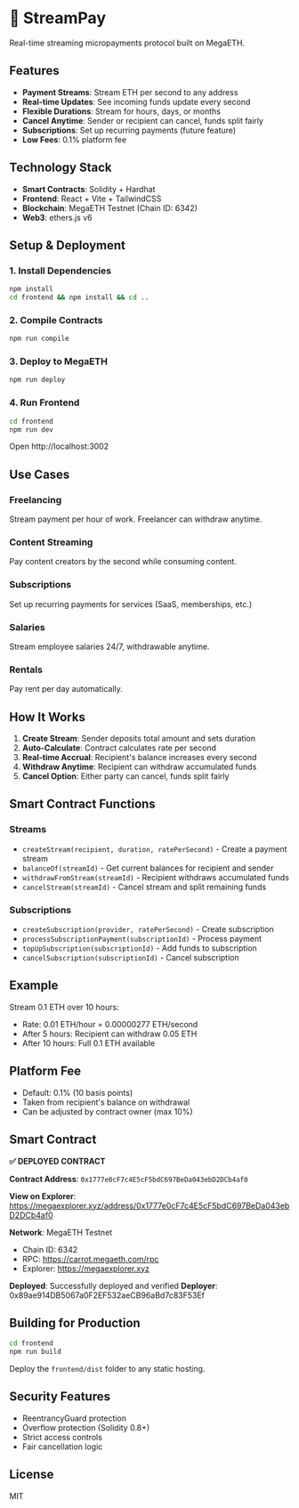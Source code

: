 # 💸 StreamPay

Real-time streaming micropayments protocol built on MegaETH.

## Features

- **Payment Streams**: Stream ETH per second to any address
- **Real-time Updates**: See incoming funds update every second
- **Flexible Durations**: Stream for hours, days, or months
- **Cancel Anytime**: Sender or recipient can cancel, funds split fairly
- **Subscriptions**: Set up recurring payments (future feature)
- **Low Fees**: 0.1% platform fee

## Technology Stack

- **Smart Contracts**: Solidity + Hardhat
- **Frontend**: React + Vite + TailwindCSS
- **Blockchain**: MegaETH Testnet (Chain ID: 6342)
- **Web3**: ethers.js v6

## Setup & Deployment

### 1. Install Dependencies

```bash
npm install
cd frontend && npm install && cd ..
```

### 2. Compile Contracts

```bash
npm run compile
```

### 3. Deploy to MegaETH

```bash
npm run deploy
```

### 4. Run Frontend

```bash
cd frontend
npm run dev
```

Open http://localhost:3002

## Use Cases

### Freelancing
Stream payment per hour of work. Freelancer can withdraw anytime.

### Content Streaming
Pay content creators by the second while consuming content.

### Subscriptions
Set up recurring payments for services (SaaS, memberships, etc.)

### Salaries
Stream employee salaries 24/7, withdrawable anytime.

### Rentals
Pay rent per day automatically.

## How It Works

1. **Create Stream**: Sender deposits total amount and sets duration
2. **Auto-Calculate**: Contract calculates rate per second
3. **Real-time Accrual**: Recipient's balance increases every second
4. **Withdraw Anytime**: Recipient can withdraw accumulated funds
5. **Cancel Option**: Either party can cancel, funds split fairly

## Smart Contract Functions

### Streams
- `createStream(recipient, duration, ratePerSecond)` - Create a payment stream
- `balanceOf(streamId)` - Get current balances for recipient and sender
- `withdrawFromStream(streamId)` - Recipient withdraws accumulated funds
- `cancelStream(streamId)` - Cancel stream and split remaining funds

### Subscriptions
- `createSubscription(provider, ratePerSecond)` - Create subscription
- `processSubscriptionPayment(subscriptionId)` - Process payment
- `topUpSubscription(subscriptionId)` - Add funds to subscription
- `cancelSubscription(subscriptionId)` - Cancel subscription

## Example

Stream 0.1 ETH over 10 hours:
- Rate: 0.01 ETH/hour = 0.00000277 ETH/second
- After 5 hours: Recipient can withdraw 0.05 ETH
- After 10 hours: Full 0.1 ETH available

## Platform Fee

- Default: 0.1% (10 basis points)
- Taken from recipient's balance on withdrawal
- Can be adjusted by contract owner (max 10%)

## Smart Contract

**✅ DEPLOYED CONTRACT**

**Contract Address**: `0x1777e0cF7c4E5cF5bdC697BeDa043ebD2DCb4af0`

**View on Explorer**: https://megaexplorer.xyz/address/0x1777e0cF7c4E5cF5bdC697BeDa043ebD2DCb4af0

**Network**: MegaETH Testnet
- Chain ID: 6342
- RPC: https://carrot.megaeth.com/rpc
- Explorer: https://megaexplorer.xyz

**Deployed**: Successfully deployed and verified
**Deployer**: 0x89ae914DB5067a0F2EF532aeCB96aBd7c83F53Ef

## Building for Production

```bash
cd frontend
npm run build
```

Deploy the `frontend/dist` folder to any static hosting.

## Security Features

- ReentrancyGuard protection
- Overflow protection (Solidity 0.8+)
- Strict access controls
- Fair cancellation logic

## License

MIT

